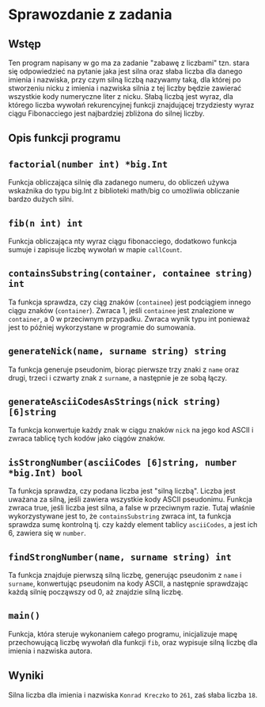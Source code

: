 # Sprawozdanie z zadania
## Wstęp
Ten program napisany w go ma za zadanie "zabawę z liczbami" tzn. stara się odpowiedzieć na pytanie jaka jest silna oraz słaba liczba dla danego imienia i nazwiska, przy czym silną liczbą nazywamy taką, dla której po stworzeniu nicku z imienia i nazwiska silnia z tej liczby będzie zawierać wszystkie kody numeryczne liter z nicku. Słabą liczbą jest wyraz, dla którego liczba wywołań rekurencyjnej funkcji znajdującej trzydziesty wyraz ciągu Fibonacciego jest najbardziej zbliżona do silnej liczby.

## Opis funkcji programu

## `factorial(number int) *big.Int`

Funkcja obliczająca silnię dla zadanego numeru, do obliczeń używa wskaźnika do typu big.Int z biblioteki math/big co umożliwia obliczanie bardzo dużych silni.

## `fib(n int) int`

Funkcja obliczająca nty wyraz ciągu fibonacciego, dodatkowo funkcja sumuje i zapisuje liczbę wywołań w mapie `callCount`. 

## `containsSubstring(container, containee string) int`

Ta funkcja sprawdza, czy ciąg znaków (`containee`) jest podciągiem innego ciągu znaków (`container`). Zwraca 1, jeśli `containee` jest znalezione w `container`, a 0 w przeciwnym przypadku. Zwraca wynik typu int ponieważ jest to później wykorzystane w programie do sumowania.

## `generateNick(name, surname string) string`

Ta funkcja generuje pseudonim, biorąc pierwsze trzy znaki z `name` oraz drugi, trzeci i czwarty znak z `surname`, a następnie je ze sobą łączy.

## `generateAsciiCodesAsStrings(nick string) [6]string`

Ta funkcja konwertuje każdy znak w ciągu znaków `nick` na jego kod ASCII i zwraca tablicę tych kodów jako ciągów znaków.

## `isStrongNumber(asciiCodes [6]string, number *big.Int) bool`

Ta funkcja sprawdza, czy podana liczba jest "silną liczbą". Liczba jest uważana za silną, jeśli zawiera wszystkie kody ASCII pseudonimu. Funkcja zwraca true, jeśli liczba jest silna, a false w przeciwnym razie. Tutaj właśnie wykorzystywane jest to, że `containsSubstring` zwraca int, ta funkcja sprawdza sumę kontrolną tj. czy każdy element tablicy `asciiCodes`, a jest ich 6, zawiera się w `number`.

## `findStrongNumber(name, surname string) int`

Ta funkcja znajduje pierwszą silną liczbę, generując pseudonim z `name` i `surname`, konwertując pseudonim na kody ASCII, a następnie sprawdzając każdą silnię począwszy od 0, aż znajdzie silną liczbę.

## `main()`

Funkcja, która steruje wykonaniem całego programu, inicjalizuje mapę przechowującą liczbę wywołań dla funkcji `fib`, oraz wypisuje silną liczbę dla imienia i nazwiska autora.

## Wyniki

Silna liczba dla imienia i nazwiska `Konrad Kreczko` to `261`, zaś słaba liczba `18`.
